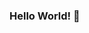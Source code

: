 ### Hello World! 👋

<!--
**ankitagitx/ankitagitx** is a ✨ _special_ ✨ repository because its `README.md` (this file) appears on your GitHub profile.

Here are some ideas to get you started:

- 🔭 I’m currently working as Programmer Analyst Trainee Intern.
- 🌱 I’m currently learning MySQL.
- 👯 I’m looking to collaborate on Youtube.
- 💬 Ask me about Java & Selenium with Digital Technologies.
- 📫 How to reach me: Gmail -> ankitamondal3113@gmail.com
- 😄 Pronouns: She/Her
-->
